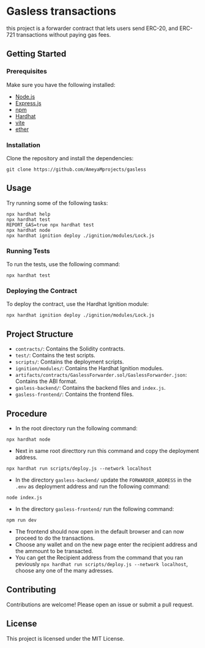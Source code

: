 # Gasless transactions

 this project is a forwarder contract that lets users send ERC-20, and ERC-721 transactions without paying gas fees.

## Getting Started

### Prerequisites

Make sure you have the following installed:

- [Node.js](https://nodejs.org/)
- [Express.js](https://expressjs.com/)
- [npm](https://www.npmjs.com/)
- [Hardhat](https://hardhat.org/)
- [vite](https://vitejs.dev/)
- [ether](https://docs.ethers.org/v6/)

### Installation

Clone the repository and install the dependencies:

```shell
git clone https://github.com/AmeyaMprojects/gasless
```

## Usage

Try running some of the following tasks:

```shell
npx hardhat help
npx hardhat test
REPORT_GAS=true npx hardhat test
npx hardhat node
npx hardhat ignition deploy ./ignition/modules/Lock.js
```

### Running Tests

To run the tests, use the following command:

```shell
npx hardhat test
```

### Deploying the Contract

To deploy the contract, use the Hardhat Ignition module:

```shell
npx hardhat ignition deploy ./ignition/modules/Lock.js
```

## Project Structure

- `contracts/`: Contains the Solidity contracts.
- `test/`: Contains the test scripts.
- `scripts/`: Contains the deployment scripts.
- `ignition/modules/`: Contains the Hardhat Ignition modules.
- `artifacts/contracts/GaslessForwarder.sol/GaslessForwarder.json`: Contains the ABI format.
- `gasless-backend/`: Contains the backend files and `index.js`.
- `gasless-frontend/`: Contains the frontend files.


## Procedure
- In the root directory run the following command:
```shell
npx hardhat node
```
- Next in same root directtory run this command and copy the deployment address.
```shell
npx hardhat run scripts/deploy.js --network localhost
```
- In the directory `gasless-backend/` update the `FORWARDER_ADDRESS` in the `.env` as deployment address and run the following command:
```shell
node index.js
```
- In the directory `gasless-frontend/` run the following command:
```shell
npm run dev
```
- The frontend should now open in the default browser and can now proceed to do the transactions.
- Choose any wallet and on the new page enter the recipient address and the ammount to be transacted.
- You can get the Recipient address from the command that you ran peviously `npx hardhat run scripts/deploy.js --network localhost`, choose any one of the many adresses.


## Contributing

Contributions are welcome! Please open an issue or submit a pull request.

## License

This project is licensed under the MIT License.
